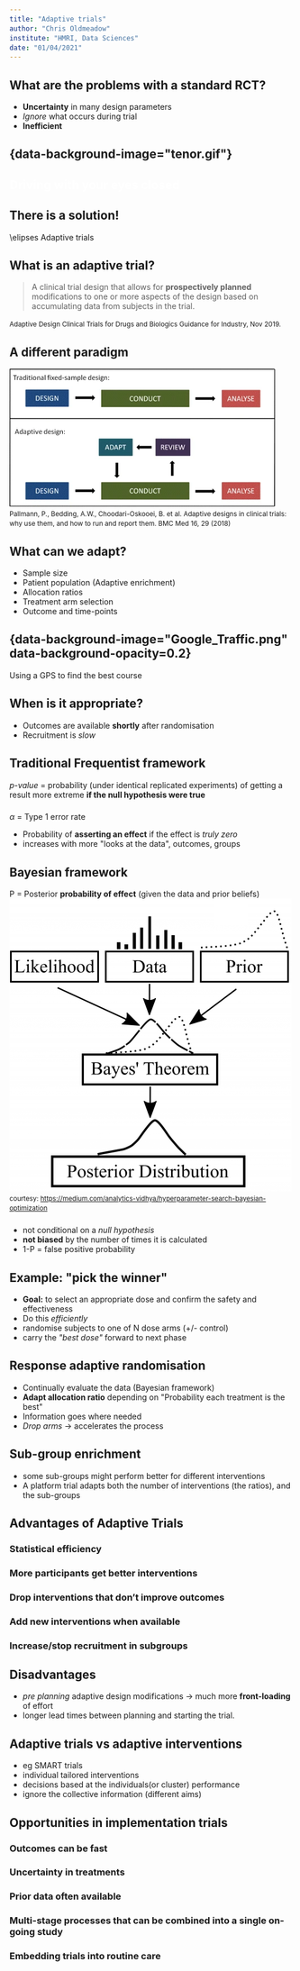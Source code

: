 ```yaml
---
title: "Adaptive trials"
author: "Chris Oldmeadow"
institute: "HMRI, Data Sciences"
date: "01/04/2021"
---
```


## What are the problems with a standard RCT?

- **Uncertainty** in many design parameters
- *Ignore* what occurs during trial
- **Inefficient**

## {data-background-image="tenor.gif"}

 <h2 style="color:white"> Driving with your eyes closed </h2>

## There is a solution!

\elipses Adaptive trials

## What is an adaptive trial?

> A clinical trial design that
> allows for **prospectively planned** modifications to one or more aspects of the design based on
> accumulating data from subjects in the trial.

<small> 
 Adaptive Design Clinical Trials for Drugs and Biologics Guidance for Industry, Nov 2019.
</small>

## A different paradigm

![](adaptive_vs_traditional.webp)
<small>Pallmann, P., Bedding, A.W., Choodari-Oskooei, B. et al. Adaptive designs in clinical trials: why use them, and how to run and report them. BMC Med 16, 29 (2018)</small>


<link href="https://use.fontawesome.com/releases/v5.6.1/css/all.css"
rel="stylesheet"  type='text/css' >

## What can we adapt? 

- Sample size
- Patient population (Adaptive enrichment)
- Allocation ratios
- Treatment arm selection
- Outcome and time-points

## {data-background-image="Google_Traffic.png"  data-background-opacity=0.2}

 Using a GPS to find the best course

## When is it appropriate?

- Outcomes are available **shortly** after randomisation
- Recruitment is *slow*

## Traditional Frequentist framework

*p-value* = probability (under identical replicated experiments)
  of getting a result more extreme **if the null hypothesis were true**

### 

*$\alpha$* = Type 1 error rate

  + Probability of **asserting an effect** if the effect is *truly zero*
  + increases with more "looks at the data", outcomes, groups
  
## Bayesian framework

 P = Posterior **probability of effect** (given the data and prior beliefs)
![](bayes.png)
<small>courtesy: https://medium.com/analytics-vidhya/hyperparameter-search-bayesian-optimization </small>

###

- not conditional on a *null hypothesis*
- **not biased** by the number of times it is calculated 
- 1-P = false positive probability

## Example: "pick the winner"

- **Goal:** to select an appropriate dose and confirm the safety and effectiveness
- Do this *efficiently*
- randomise subjects to one of N dose arms (+/- control)
- carry the *"best dose"* forward to next phase

## Response adaptive randomisation

- Continually evaluate the data (Bayesian framework)
- **Adapt allocation ratio** depending on "Probability each treatment is the best"
- Information goes where needed
- *Drop arms* -> accelerates the process



## Sub-group enrichment

* some sub-groups might perform better for different
  interventions
*  A platform trial adapts both the number of interventions (the ratios), and
  the sub-groups

## Advantages of Adaptive Trials

### Statistical efficiency

### More participants get better interventions

### Drop interventions that don’t improve outcomes

### Add new interventions when available

### Increase/stop recruitment in subgroups



## Disadvantages

- *pre planning* adaptive design modifications -> much more **front-loading** of effort
- longer lead times between planning and starting the trial.


## Adaptive trials vs adaptive interventions

- eg SMART trials
- individual tailored interventions
- decisions based at the individuals(or cluster)  performance
- ignore the collective information (different aims)




## Opportunities in implementation trials


### Outcomes can be fast


### Uncertainty in treatments




### Prior data often available


### Multi-stage processes that can be combined into a single on-going study


### Embedding trials into routine care





